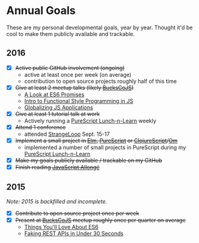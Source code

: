 # Annual Goals

These are my personal developmental goals, year by year. Thought it'd be cool
to make them publicly available and trackable.

## 2016

- [x] ~~Active public GitHub involvement (ongoing)~~
    - active at least once per week (on average)
    - contribution to open source projects roughly half of this time
- [x] ~~Give at least 2 meetup talks (likely [BucksCoJS][])~~
    - [A Look at ES6 Promises](https://speakerdeck.com/jimf/a-look-at-es6-promises)
    - [Intro to Functional Style Programming in JS](https://speakerdeck.com/jimf/intro-to-functional-style-programming-in-js)
    - [Globalizing JS Applications](https://speakerdeck.com/jimf/globalizing-js-applications)
- [x] ~~Give at least 1 tutorial talk at work~~
    - Actively running a [PureScript Lunch-n-Learn](https://github.com/jimf/purescript-lunchnlearn) weekly
- [x] ~~Attend 1 conference~~
    - attended [StrangeLoop](http://www.thestrangeloop.com/) Sept. 15-17
- [x] ~~Implement a small project in [Elm][], [PureScript][] or [ClojureScript][]/[Om][]~~
    - implemented a number of small projects in PureScript during my [PureScript Lunch-n-Learn](https://github.com/jimf/purescript-lunchnlearn)
- [x] ~~Make my goals publicly available / trackable on my GitHub~~
- [x] ~~Finish reading [JavaScript Allongé](https://leanpub.com/javascriptallongesix)~~

## 2015

_Note: 2015 is backfilled and incomplete._

- [x] ~~Contribute to open source project once per week~~
- [x] ~~Present at [BucksCoJS][] meetup roughly once per quarter on average~~
    - [Things You'll Love About ES6](https://speakerdeck.com/jimf/things-youll-love-about-es6)
    - [Faking REST APIs in Under 30 Seconds](https://speakerdeck.com/jimf/faking-rest-apis-in-under-30-seconds)

[AWeber]: https://www.aweber.com
[BucksCoJS]: http://www.meetup.com/Bucks-Co-Js/
[Elm]: http://elm-lang.org/
[PureScript]: http://www.purescript.org/
[ClojureScript]: https://github.com/clojure/clojurescript
[Om]: https://github.com/omcljs/om
